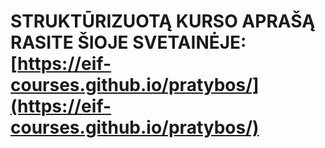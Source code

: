 # STRUKTŪRIZUOTĄ KURSO APRAŠĄ RASITE ŠIOJE SVETAINĖJE: [https://eif-courses.github.io/pratybos/](https://eif-courses.github.io/pratybos/)



